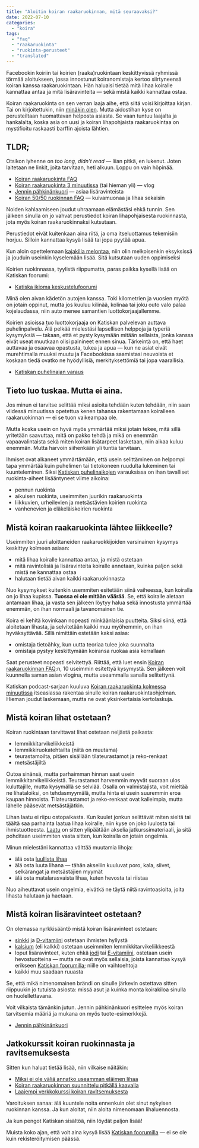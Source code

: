 ```yaml
---
title: "Aloitin koiran raakaruokinnan, mitä seuraavaksi?"
date: 2022-07-10
categories: 
  - "koira"
tags: 
  - "faq"
  - "raakaruokinta"
  - "ruokinta-perusteet"
  - "translated"
---
```


Facebookin koiriin tai koirien (raaka)ruokintaan keskittyvissä ryhmissä törmää aloitukseen, jossa innostunut koiranomistaja kertoo siirtyneensä koiran kanssa raakaruokintaan. Hän haluaisi tietää mitä lihaa koiralle kannattaa antaa ja mitä lisäravinteita — sekä mistä kaikki kannattaa ostaa.

<!--more-->

Koiran raakaruokinta on sen verran laaja aihe, että siitä voisi kirjoittaa kirjan. Tai on kirjoitettukin, niin [minäkin olen](https://store.katiska.eu/tuote/koiran-ravitsemuksen-abc-koiran-raakaruokinta). Mutta aidostihan kyse on perusteiltaan huomattavan helposta asiasta. Se vaan tuntuu laajalta ja hankalalta, koska asia on uusi ja koiran lihapohjaista raakaruokintaa on mystifioitu raskaasti barffin ajoista lähtien.

## TLDR;

Otsikon lyhenne on _too long, didn’t read_ — liian pitkä, en lukenut. Joten laitetaan ne linkit, joita tarvitaan, heti alkuun. Loppu on vain höpinää.

- [Koiran raakaruokinta FAQ](https://www.katiska.eu/tieto/ruoka/koiran-raakaruokinta-faq-top-10/)
- [Koiran raakaruokinta 3 minuutissa](https://www.katiska.eu/tieto/podcastit-vlog/63-kolmen-minuutin-raaka/) (tai hieman yli) — vlog
- [Jennin pähkinänkuori](https://www.katiska.eu/tieto/koira-ruokinta-liha/jennin-pahkinankuori/) — asiaa lisäravinteista
- [Koiran 50/50 ruokinnan FAQ](https://www.katiska.eu/tieto/ruoka/koiran-50-50-ruokinta-faq/) — kuivamuonaa ja lihaa sekaisin

Noiden kahlaamiseen joudut uhraamaan elämästäsi ehkä tunnin. Sen jälkeen sinulla on jo vahvat perustiedot koiran lihapohjaisesta ruokinnasta, jota myös koiran raakaruokinnaksi kutsutaan.

Perustiedot eivät kuitenkaan aina riitä, ja oma itseluottamus tekemisiin horjuu. Silloin kannattaa kysyä lisää tai jopa pyytää apua.

Kun aloin opettelemaan [kajakilla melontaa](https://foorumi.katiska.eu/c/ulkoilu-ja-fysiikka/75), niin olin melkoisenkin eksyksissä ja jouduin useinkin kyselemään lisää. Sitä kutsutaan uuden oppimiseksi

Koirien ruokinnassa, tyylistä riippumatta, paras paikka kysellä lisää on Katiskan foorumi:

- [Katiska ikioma keskustelufoorumi](https://foorumi.katiska.eu/)

Minä olen aivan kädetön autojen kanssa. Toki kilometrien ja vuosien myötä on jotain oppinut, mutta jos kuuluu kilinää, kolinaa tai joku outo valo palaa kojelaudassa, niin auto menee samantien luottokorjaajallemme.

Koirien asioissa tuo luottokorjaaja on Katiskan palvelevan auttava puhelinpalvelu. Älä pelkää mielestäsi lapsellisen helppoja ja typeriä kysymyksiä — takaan, että et pysty kysymään mitään sellaista, jonka kanssa eivät useat muutkaan olisi painineet ennen sinua. Tärkeintä on, että haet auttavaa ja osaavaa opastusta, tukea ja apua — kun ne asiat eivät murehtimalla muuksi muutu ja Facebookissa saamistasi neuvoista et koskaan tiedä ovatko ne hyödyllisiä, merkityksettömiä tai jopa vaarallisia.

- [Katiskan puhelinajan varaus](https://store.katiska.eu/tuote/puhelinneuvonta/)

## Tieto luo tuskaa. Mutta ei aina.

Jos minun ei tarvitse selittää miksi asioita tehdään kuten tehdään, niin saan viidessä minuutissa opetettua kenen tahansa rakentamaan koiralleen raakaruokinnan — ei se tuon vaikeampaa ole.

Mutta koska usein on hyvä myös ymmärtää miksi jotain tekee, mitä sillä yritetään saavuttaa, mitä on pakko tehdä ja mikä on enemmän vapaavalintaista sekä miten koiran lisätarpeet lasketaan, niin aikaa kuluu enemmän. Mutta harvoin siihenkään yli tuntia tarvitaan.

Ihmiset ovat alkaneet ymmärtämään, että usein selittäminen on helpompi tapa ymmärtää kuin puhelimen tai tietokoneen ruudulta lukeminen tai kuunteleminen. Siksi [Katiskan puhelinaikojen](https://store.katiska.eu/tuote/puhelinneuvonta/) varauksissa on ihan tavalliset ruokinta-aiheet lisääntyneet viime aikoina:

- pennun ruokinta
- aikuisen ruokinta, useimmiten juurikin raakaruokinta
- liikkuvien, urheilevien ja metsästävien koirien ruokinta
- vanhenevien ja eläkeläiskoirien ruokinta

## Mistä koiran raakaruokinta lähtee liikkeelle?

Useimmiten juuri aloittaneiden raakaruokkijoiden varsinainen kysymys keskittyy kolmeen asiaan:

- mitä lihaa koiralle kannattaa antaa, ja mistä ostetaan
- mitä ravintolisiä ja lisäravinteita koiralle annetaan, kuinka paljon sekä mistä ne kannattaa ostaa
- halutaan tietää aivan kaikki raakaruokinnasta

Nuo kysymykset kuitenkin usemmiten esitetään siinä vaiheessa, kun koiralla on jo lihaa kupissa. **Tuossa ei ole mitään väärää**. Se, että koiralle aletaan antamaan lihaa, ja vasta sen jälkeen löytyy halua sekä innostusta ymmärtää enemmän, on ihan normaali ja tavanomainen tie.

Koira ei kehitä kovinkaan nopeasti minkäänlaisia puutteita. Siksi siinä, että aloitetaan lihasta, ja selvitetään kaikki muu myöhemmin, on ihan hyväksyttävää. Sillä nimittäin estetään kaksi asiaa:

- omistaja tietoähky, kun uutta teoriaa tulee joka suunnalta
- omistaja pystyy keskittymään koiransa ruokaa asia kerrallaan

Saat perusteet nopeasti selvitettyä. Riittää, että luet ensin [Koiran raakaruokinnan FAQ](https://www.katiska.eu/tieto/ruoka/koiran-raakaruokinta-faq-top-10/):n, 10 useimmin esitettyä kysymystä. Sen jälkeen voit kuunnella saman asian vlogina, mutta useammalla sanalla selitettynä.

Katiskan podcast-sarjaan kuuluva [Koiran raakaruokinta kolmessa minuutissa](https://www.katiska.eu/tieto/podcastit-vlog/63-kolmen-minuutin-raaka/) itseasiassa rakentaa sinulle koiran raakaruokintaohjelman. Hieman joudut laskemaan, mutta ne ovat yksinkertaisia kertolaskuja.

## Mistä koiran lihat ostetaan?

Koiran ruokintaan tarvittavat lihat ostetaan neljästä paikasta:

- lemmikkitarvikeliikkeistä
- lemmikkiruokatehtailta (niitä on muutama)
- teurastamoilta, pitäen sisällään tilateurastamot ja reko-renkaat
- metsästäjiltä

Outoa sinänsä, mutta parhaimman hinnan saat usein lemmikkitarvikeliikkeistä. Teurastamot harvemmin myyvät suoraan ulos kuluttajille, mutta kysymällä se selviää. Osalla on valmistajista, voit mieltää ne lihataloiksi, on tehdasmyymälä, mutta hinta ei usein suuremmin eroa kaupan hinnoista. Tilateurastamot ja reko-renkaat ovat kalleimpia, mutta lähelle pääsevät metsästäjätkin.

Lihan laatu ei riipu ostopaikasta. Kun kuulet jonkun selittävät miten sieltä tai täältä saa parhainta laatua lihaa koiralle, niin kyse on joko luulosta tai ihmistuotteesta. [Laatu](https://www.katiska.eu/tieto/koira-ruokinta-liha/mika-on-hyvaa-lihaa/) on sitten ylipäätään akselia jatkurssimateriaali, ja sitä pohditaan useimmiten vasta sitten, kun koiralla on jotain ongelmia.

Minun mielestäni kannattaa välttää muutamia lihoja:

- älä osta [luullista lihaa](https://www.katiska.eu/tieto/koira-raakaruokinta-raaka-aineet/kuinka-paljon-luullista-jauhelihaa-koiralle/)
- älä osta luuta lihana — tähän akseliin kuuluvat poro, kala, siivet, selkärangat ja metsästäjien myymät
- älä osta matalarasvaista lihaa, kuten hevosta tai riistaa

Nuo aiheuttavat usein ongelmia, eivätkä ne täytä niitä ravintoasioita, joita lihasta halutaan ja haetaan.

## Mistä koiran lisäravinteet ostetaan?

On olemassa nyrkkisääntö mistä koiran lisäravinteet ostetaan:

- [sinkki](https://www.katiska.eu/tieto/koira-tarve-mineraali/sinkki-valokeilassa/) ja [D-vitamiini](https://www.katiska.eu/tieto/koira-tarve-vitamiini/d-vitamiini-koiralle/) ostetaan ihmisten hyllystä
- [kalsium](https://www.katiska.eu/tieto/kalsium/kalsium/) (eli kalkki) ostetaan useimmiten lemmikkitarvikeliikkeestä
- loput lisäravinteet, kuten ehkä [jodi](https://www.katiska.eu/tieto/koira-tarve-mineraali/jodi/) tai [E-vitamiini](https://www.katiska.eu/tieto/e-vitamiini/koira-e-vitamiini/), ostetaan usein hevostuotteina — mutta ne ovat myös sellaisia, joista kannattaa kysyä erikseen [Katiskan foorumilla](https://foorumi.katiska.eu/); niille on vaihtoehtoja
- kaikki muu saadaan ruuasta

Se, että mikä nimenomainen brändi on sinulle järkevin ostettava sitten riippuukin jo tutuista asiosta: missä asut ja kuinka monta koirakiloa sinulla on huolellettavana.

Voit vilkaista tämänkin jutun. Jennin pähkinänkuori esittelee myös koiran tarvitsemia määriä ja mukana on myös tuote-esimerkkejä.

- [Jennin pähkinänkuori](https://www.katiska.eu/tieto/koira-ruokinta-liha/jennin-pahkinankuori/)

## Jatkokurssit koiran ruokinnasta ja ravitsemuksesta

Sitten kun haluat tietää lisää, niin vilkaise näitäkin:

- [Miksi ei ole väliä annatko useamman eläimen lihaa](https://www.katiska.eu/tieto/koira-ruokinta-liha/koiralle-lihaa-vatsan-taydelta/)
- [Koiran raakaruokinnan suunnittelu pitkällä kaavalla](https://www.katiska.eu/tieto/koira-ruokinta-liha/koiran-raakaruokinnan-suunnittelu/)
- [Laajempi verkkokurssi koiran ravitsemuksesta](https://www.katiska.eu/tieto/ruoka/koiran-ruokinta-perusteet/)

Varoituksen sanaa: älä kuuntele noita ennenkuin olet sinut nykyisen ruokinnan kanssa. Ja kun aloitat, niin aloita nimenomaan lihaluennosta.

Ja kun pengot Katiskan sisältöä, niin löydät paljon lisää!

Muista koko ajan, että voit aina kysyä lisää [Katiskan foorumilla](https://foorumi.katiska.eu) — ei se ole kuin rekisteröitymisen päässä.
